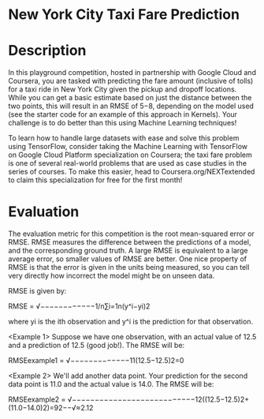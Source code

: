 # New York City Taxi Fare Prediction

# Description
In this playground competition, hosted in partnership with Google Cloud and Coursera, you are tasked with predicting the fare amount (inclusive of tolls) for a taxi ride in New York City given the pickup and dropoff locations. While you can get a basic estimate based on just the distance between the two points, this will result in an RMSE of $5-$8, depending on the model used (see the starter code for an example of this approach in Kernels). Your challenge is to do better than this using Machine Learning techniques!

To learn how to handle large datasets with ease and solve this problem using TensorFlow, consider taking the Machine Learning with TensorFlow on Google Cloud Platform specialization on Coursera; the taxi fare problem is one of several real-world problems that are used as case studies in the series of courses. To make this easier, head to Coursera.org/NEXTextended to claim this specialization for free for the first month!

# Evaluation
The evaluation metric for this competition is the root mean-squared error or RMSE. RMSE measures the difference between the predictions of a model, and the corresponding ground truth. A large RMSE is equivalent to a large average error, so smaller values of RMSE are better. One nice property of RMSE is that the error is given in the units being measured, so you can tell very directly how incorrect the model might be on unseen data.

RMSE is given by:

RMSE = √−−−−−−−−−−−−1/n∑i=1n(y^i−yi)2
 
where yi is the ith observation and y^i is the prediction for that observation. 

<Example 1>
Suppose we have one observation, with an actual value of 12.5 and a prediction of 12.5 (good job!). The RMSE will be:

RMSEexample1 = √−−−−−−−−−−−−−11(12.5−12.5)2=0

<Example 2>
We'll add another data point. Your prediction for the second data point is 11.0 and the actual value is 14.0. The RMSE will be:

RMSEexample2 = √−−−−−−−−−−−−−−−−−−−−−−−−−−−12((12.5−12.5)2+(11.0−14.0)2)=92−−√≈2.12
